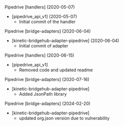 Pipedrive [handlers] (2020-05-07) 
  * [pipedrive_api_v1] (2020-05-07)
    * Initial commit of the handler

Pipedrive [bridge-adapters] (2020-06-04)
  * [kinetic-bridgehub-adapter-pipedrive] (2020-06-04)
    * Initial commit of adapter

Pipedrive [handlers] (2020-06-15) 
  * [pipedrive_api_v1]
    * Removed code and updated readme

Pipedrive [bridge-adapters] (2020-07-16)
  * [kinetic-bridgehub-adapter-pipedrive]
    * Added JsonPath library

Pipedrive [bridge-adapters] (2024-02-20)
  * [kinetic-bridgehub-adapter-pipedrive]
    * updated org.json version due to vulnerability
